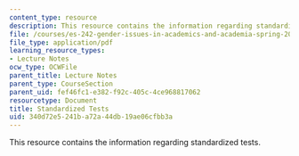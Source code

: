 ```yaml
---
content_type: resource
description: This resource contains the information regarding standardized tests.
file: /courses/es-242-gender-issues-in-academics-and-academia-spring-2004/340d72e5241ba72a44db19ae06cfbb3a_MITES_242S04_ses5.pdf
file_type: application/pdf
learning_resource_types:
- Lecture Notes
ocw_type: OCWFile
parent_title: Lecture Notes
parent_type: CourseSection
parent_uid: fef46fc1-e382-f92c-405c-4ce968817062
resourcetype: Document
title: Standardized Tests
uid: 340d72e5-241b-a72a-44db-19ae06cfbb3a
---
```

This resource contains the information regarding standardized tests.

